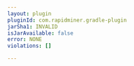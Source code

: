 ```yaml
---
layout: plugin
pluginId: com.rapidminer.gradle-plugin
jarSha1: INVALID
isJarAvailable: false
error: NONE
violations: []

---
```

